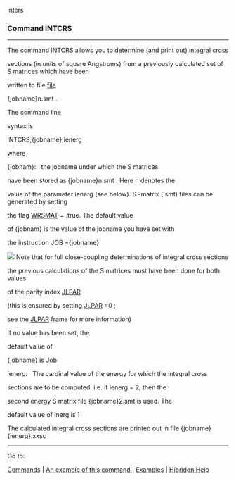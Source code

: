 intcrs


###   Command INTCRS


------------------------------


The command INTCRS allows you  to determine (and print out) integral cross

sections (in units of square Angstroms) from a previously calculated set of  S  matrices which have been

written to file  [file](files.html)

{jobname}n.smt .

The command line

syntax is


INTCRS,{jobname},ienerg


where

{jobnam}:   the jobname under which the  S  matrices

have been stored as  {jobname}n.smt .  Here  n  denotes the

value of the parameter ienerg (see below).   S -matrix (.smt) files can be generated by setting

the flag  [WRSMAT](prsmat.html)   = .true.  The default value

of  {jobnam}  is the value of the jobname you have set with

the instruction   JOB ={jobname}


![](cautionsmall.gif)  Note that for full close-coupling determinations of integral cross sections

the previous  calculations of the  S  matrices must have been done for both values

of the parity index   [JLPAR](jlpar.html)

(this is ensured by setting   [JLPAR](jlpar.html)  =0 ;

see the  [JLPAR](jlpar.html)   frame for more information)

If no value has been set, the

default value of

{jobname}  is  Job


ienerg:   The cardinal value of the energy for which the integral cross

sections are to be computed.  i.e.  if  ienerg  = 2, then the

second energy  S  matrix file  {jobname}2.smt  is used.  The

default value of inerg is 1


The calculated integral cross sections are printed out in file  {jobname}{ienerg}.xxsc


------------------------------


Go to:


[Commands](commands.html)   |  [An example of this command |](intcrs.ex.html) [Examples](examples.html)   |  [Hibridon Help](hibhelp.html)
